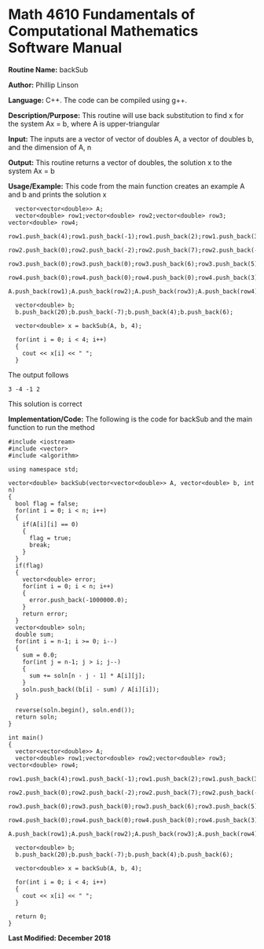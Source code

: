 # Math 4610 Fundamentals of Computational Mathematics Software Manual

**Routine Name:**           backSub

**Author:** Phillip Linson

**Language:** C++. The code can be compiled using g++.

**Description/Purpose:** This routine will use back substitution to find x for the system Ax = b, where A is upper-triangular

**Input:** The inputs are a vector of vector of doubles A, a vector of doubles b, and the dimension of A, n

**Output:** This routine returns a vector of doubles, the solution x to the system Ax = b

**Usage/Example:** This code from the main function creates an example A and b and prints the solution x

      vector<vector<double>> A;
      vector<double> row1;vector<double> row2;vector<double> row3; vector<double> row4;
      row1.push_back(4);row1.push_back(-1);row1.push_back(2);row1.push_back(3);		
      row2.push_back(0);row2.push_back(-2);row2.push_back(7);row2.push_back(-4);	
      row3.push_back(0);row3.push_back(0);row3.push_back(6);row3.push_back(5);	
      row4.push_back(0);row4.push_back(0);row4.push_back(0);row4.push_back(3);
      A.push_back(row1);A.push_back(row2);A.push_back(row3);A.push_back(row4);

      vector<double> b;
      b.push_back(20);b.push_back(-7);b.push_back(4);b.push_back(6);

      vector<double> x = backSub(A, b, 4);

      for(int i = 0; i < 4; i++)
      {
        cout << x[i] << " "; 
      }
      
The output follows

    3 -4 -1 2
    
This solution is correct
 
**Implementation/Code:** The following is the code for backSub and the main function to run the method

    #include <iostream>
    #include <vector>
    #include <algorithm>

    using namespace std;

    vector<double> backSub(vector<vector<double>> A, vector<double> b, int n)
    {
      bool flag = false;
      for(int i = 0; i < n; i++)
      {
        if(A[i][i] == 0)
        {
          flag = true;
          break;
        }
      }
      if(flag)
      {
        vector<double> error;
        for(int i = 0; i < n; i++)
        {
          error.push_back(-1000000.0);
        }
        return error;
      }
      vector<double> soln;
      double sum;
      for(int i = n-1; i >= 0; i--)
      {
        sum = 0.0;
        for(int j = n-1; j > i; j--)
        {
          sum += soln[n - j - 1] * A[i][j];
        }
        soln.push_back((b[i] - sum) / A[i][i]);
      }

      reverse(soln.begin(), soln.end());
      return soln;
    }

    int main()
    {
      vector<vector<double>> A;
      vector<double> row1;vector<double> row2;vector<double> row3; vector<double> row4;
      row1.push_back(4);row1.push_back(-1);row1.push_back(2);row1.push_back(3);		
      row2.push_back(0);row2.push_back(-2);row2.push_back(7);row2.push_back(-4);	
      row3.push_back(0);row3.push_back(0);row3.push_back(6);row3.push_back(5);	
      row4.push_back(0);row4.push_back(0);row4.push_back(0);row4.push_back(3);
      A.push_back(row1);A.push_back(row2);A.push_back(row3);A.push_back(row4);

      vector<double> b;
      b.push_back(20);b.push_back(-7);b.push_back(4);b.push_back(6);

      vector<double> x = backSub(A, b, 4);

      for(int i = 0; i < 4; i++)
      {
        cout << x[i] << " "; 
      }

      return 0;
    }

**Last Modified: December 2018**
